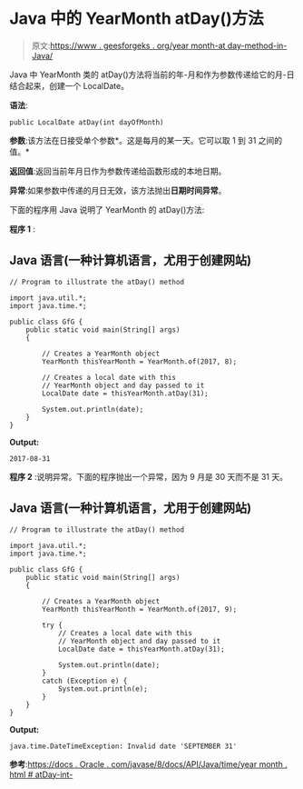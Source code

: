 # Java 中的 YearMonth atDay()方法

> 原文:[https://www . geesforgeks . org/year month-at day-method-in-Java/](https://www.geeksforgeeks.org/yearmonth-atday-method-in-java/)

Java 中 YearMonth 类的 atDay()方法将当前的年-月和作为参数传递给它的月-日结合起来，创建一个 LocalDate。

**语法**:

```
public LocalDate atDay(int dayOfMonth)
```

**参数**:该方法在日接受单个参数*。这是每月的某一天。它可以取 1 到 31 之间的值。*

**返回值**:返回当前年月日作为参数传递给函数形成的本地日期。

**异常**:如果参数中传递的月日无效，该方法抛出**日期时间异常**。

下面的程序用 Java 说明了 YearMonth 的 atDay()方法:

**程序 1** :

## Java 语言(一种计算机语言，尤用于创建网站)

```
// Program to illustrate the atDay() method

import java.util.*;
import java.time.*;

public class GfG {
    public static void main(String[] args)
    {

        // Creates a YearMonth object
        YearMonth thisYearMonth = YearMonth.of(2017, 8);

        // Creates a local date with this
        // YearMonth object and day passed to it
        LocalDate date = thisYearMonth.atDay(31);

        System.out.println(date);
    }
}
```

**Output:** 

```
2017-08-31
```

**程序 2** :说明异常。下面的程序抛出一个异常，因为 9 月是 30 天而不是 31 天。

## Java 语言(一种计算机语言，尤用于创建网站)

```
// Program to illustrate the atDay() method

import java.util.*;
import java.time.*;

public class GfG {
    public static void main(String[] args)
    {

        // Creates a YearMonth object
        YearMonth thisYearMonth = YearMonth.of(2017, 9);

        try {
            // Creates a local date with this
            // YearMonth object and day passed to it
            LocalDate date = thisYearMonth.atDay(31);

            System.out.println(date);
        }
        catch (Exception e) {
            System.out.println(e);
        }
    }
}
```

**Output:** 

```
java.time.DateTimeException: Invalid date 'SEPTEMBER 31'
```

**参考**:[https://docs . Oracle . com/javase/8/docs/API/Java/time/year month . html # atDay-int-](https://docs.oracle.com/javase/8/docs/api/java/time/YearMonth.html#atDay-int-)